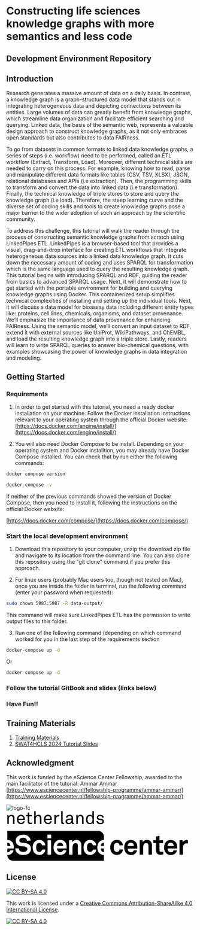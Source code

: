
# Constructing life sciences knowledge graphs with more semantics and less code

## Development Environment Repository

## Introduction

Research generates a massive amount of data on a daily basis. In contrast, a knowledge graph is a
graph-structured data model that stands out in integrating heterogeneous data and depicting connections
between its entities. Large volumes of data can greatly benefit from knowledge graphs, which streamline
data organization and facilitate efficient searching and querying. Linked data, the basis of the semantic
web, represents a valuable design approach to construct knowledge graphs, as it not only embraces open
standards but also contributes to data FAIRness.


To go from datasets in common formats to linked data knowledge graphs, a series of steps (i.e.
workflow) need to be performed, called an ETL workflow (Extract, Transform, Load). Moreover, different
technical skills are needed to carry on this process. For example, knowing how to read, parse and
manipulate different data formats like tables (CSV, TSV, XLSX), JSON, relational databases and APIs (i.e extraction). Then,
the programming skills to transform and convert the data into linked data (i.e transformation). Finally,
the technical knowledge of triple stores to store and query the knowledge graph (i.e load). Therefore,
the steep learning curve and the diverse set of coding skills and tools to create knowledge graphs pose a
major barrier to the wider adoption of such an approach by the scientific community.


To address this challenge, this tutorial will walk the reader through the process of constructing
semantic knowledge graphs from scratch using LinkedPipes ETL. LinkedPipes is a browser-based tool
that provides a visual, drag-and-drop interface for creating ETL workflows that integrate heterogeneous
data sources into a linked data knowledge graph. It cuts down the necessary amount of coding and uses
SPARQL for transformation which is the same language used to query the resulting knowledge graph.
This tutorial begins with introducing SPARQL and RDF, guiding the reader from basics to advanced
SPARQL usage. Next, it will demonstrate how to get started with the portable environment for building
and querying knowledge graphs using Docker. This containerized setup simplifies technical complexities
of installing and setting up the individual tools. Next, it will discuss a data model for bioassay data including different entity types like: proteins, cell lines, chemicals, organisms, and dataset provenance. We’ll emphasize the importance
of data provenance for enhancing FAIRness. Using the semantic model, we’ll convert an input dataset to
RDF, extend it with external sources like UniProt, WikiPathways, and ChEMBL, and load the resulting
knowledge graph into a triple store. Lastly, readers will learn to write SPARQL queries to answer
bio-chemical questions, with examples showcasing the power of knowledge graphs in data integration
and modeling.



## Getting Started


### Requirements

1. In order to get started with this tutorial, you need a ready docker installation on your machine.
Follow the Docker installation instructions relevant to your operating system through the official Docker website:
[https://docs.docker.com/engine/install/](https://docs.docker.com/engine/install/)

1. You will also need Docker Compose to be install. Depending on your operating system and Docker installtion, you may already have Docker Compose installed. You can check that by run either the following commands:

```bash
docker compose version
``` 

```bash
docker-compose -v
``` 

If neither of the previous commands showed the version of Docker Compose, then you need to install it, following the instructions on the official Docker website:

[https://docs.docker.com/compose/](https://docs.docker.com/compose/)


### Start the local development environment

1. Download this repository to your computer, unzip the download zip file and navigate to its location from the command line. You can also clone this repository using the "git clone" command if you prefer this approach.


1. For linux users (probably Mac users too, though not tested on Mac), once you are inside the folder in terminal, run the following command (enter your password when requested):
```bash
sudo chown 5987:5987 -R data-output/
```
This command will make sure LinkedPipes ETL has the permission to write output files to this folder.

3. Run one of the following command (depending on which command worked for you in the last step of the requirements section

```bash
docker-compose up -d
```
Or

```bash
docker compose up -d
```

### Follow the tutorial GitBook and slides (links below)

### Have Fun!!


## Training Materials

1. [Training Materials](#)
2. [SWAT4HCLS 2024 Tutorial Slides](https://doi.org/10.5281/zenodo.10953149)

## Acknowledgment

This work is funded by the eScience Center Fellowship, awarded to the main facilitator of the tutorial: Ammar Ammar
[https://www.esciencecenter.nl/fellowship-programme/ammar-ammar/](https://www.esciencecenter.nl/fellowship-programme/ammar-ammar/)

![logo-fc](https://github.com/ammar257ammar/KGConstruction-dev-environment/assets/43293485/0bb2d4a4-2f40-45db-bea3-c7f517cbeea8)
<svg id="Laag_1" data-name="Laag 1" xmlns="http://www.w3.org/2000/svg" viewBox="0 0 191 51"><defs></defs><path class="cls-1" d="M6.79,13.18V7.4a2.56,2.56,0,0,0-.45-1.6A1.87,1.87,0,0,0,4.8,5.23a1.83,1.83,0,0,0-1.17.39,2.63,2.63,0,0,0-.81,1,3.19,3.19,0,0,0-.28,1.15c0,.43,0,.82,0,1.17v4.23H1V4.08H2.3l.12,1.36a2.41,2.41,0,0,1,.49-.69,2.74,2.74,0,0,1,.68-.49A3.81,3.81,0,0,1,4.38,4a3.27,3.27,0,0,1,.8-.11,3,3,0,0,1,2.35.89,3.52,3.52,0,0,1,.79,2.46v6Z"/><path class="cls-1" d="M18.83,8.14v.5c0,.16,0,.32,0,.49H12.37a3.63,3.63,0,0,0,.23,1.25,2.88,2.88,0,0,0,.65,1,2.26,2.26,0,0,0,1.67.64,2.22,2.22,0,0,0,1.69-.59,2,2,0,0,0,.33-.41,2.55,2.55,0,0,0,.21-.58h1.5a3.15,3.15,0,0,1-.47,1.28,3.35,3.35,0,0,1-.94,1,4.12,4.12,0,0,1-1.08.5,4.23,4.23,0,0,1-1.24.18A3.89,3.89,0,0,1,13.19,13a3.74,3.74,0,0,1-1.29-1,4.25,4.25,0,0,1-.85-1.53,5.92,5.92,0,0,1-.28-1.85,7,7,0,0,1,.16-1.55,4.61,4.61,0,0,1,.54-1.36,3.91,3.91,0,0,1,1.37-1.37,3.84,3.84,0,0,1,2.06-.54,3.78,3.78,0,0,1,1.58.32A3.64,3.64,0,0,1,17.67,5a4.35,4.35,0,0,1,.85,1.41A4.9,4.9,0,0,1,18.83,8.14Zm-1.57-.32a3.79,3.79,0,0,0-.14-1A2.76,2.76,0,0,0,16.7,6,2,2,0,0,0,16,5.36a2.38,2.38,0,0,0-1.07-.22,2.42,2.42,0,0,0-1.08.23A2.49,2.49,0,0,0,13,6a2.55,2.55,0,0,0-.46.86,3.25,3.25,0,0,0-.17,1Z"/><path class="cls-1" d="M26,13.05a6.14,6.14,0,0,1-.75.17,5.49,5.49,0,0,1-1.07.08A3.07,3.07,0,0,1,23,13.09a2,2,0,0,1-.76-.56,2.07,2.07,0,0,1-.4-.78,3.5,3.5,0,0,1-.12-.91V5.39H19.94V4.08H21.7V1.76l1.53-.36V4.08h2.7V5.39h-2.7v5.27a1.27,1.27,0,0,0,.3.95,1.26,1.26,0,0,0,.92.29,4.78,4.78,0,0,0,.53,0l.5-.05.54-.09Z"/><path class="cls-1" d="M34.06,13.18V7.4a2.5,2.5,0,0,0-.46-1.6,2.17,2.17,0,0,0-2.71-.18,2.83,2.83,0,0,0-.81,1,3.41,3.41,0,0,0-.27,1.15c0,.43,0,.82,0,1.17v4.23H28.23V.19h1.53V5.28a2.83,2.83,0,0,1,1.15-1.07,3.43,3.43,0,0,1,1.51-.37,3,3,0,0,1,2.37.89,3.52,3.52,0,0,1,.8,2.46v6Z"/><path class="cls-1" d="M46.13,8.14v.5c0,.16,0,.32,0,.49H39.67a3.63,3.63,0,0,0,.23,1.25,2.88,2.88,0,0,0,.65,1,2.26,2.26,0,0,0,1.67.64,2.22,2.22,0,0,0,1.69-.59,2,2,0,0,0,.33-.41,2.55,2.55,0,0,0,.21-.58H46a3.15,3.15,0,0,1-.47,1.28,3.35,3.35,0,0,1-.94,1,4.12,4.12,0,0,1-1.08.5,4.23,4.23,0,0,1-1.24.18A3.89,3.89,0,0,1,40.49,13a3.74,3.74,0,0,1-1.29-1,4.25,4.25,0,0,1-.85-1.53,5.92,5.92,0,0,1-.28-1.85,7,7,0,0,1,.16-1.55,4.61,4.61,0,0,1,.54-1.36,3.91,3.91,0,0,1,1.37-1.37,3.85,3.85,0,0,1,2.07-.54,3.76,3.76,0,0,1,1.57.32A3.64,3.64,0,0,1,45,5a4.35,4.35,0,0,1,.85,1.41A4.9,4.9,0,0,1,46.13,8.14Zm-1.57-.32a3.79,3.79,0,0,0-.14-1A2.76,2.76,0,0,0,44,6a2,2,0,0,0-.73-.61,2.36,2.36,0,0,0-1.06-.22,2.44,2.44,0,0,0-1.09.23,2.49,2.49,0,0,0-.78.61,2.55,2.55,0,0,0-.46.86,3.25,3.25,0,0,0-.17,1Z"/><path class="cls-1" d="M53.61,5.57l-.43-.05a3.1,3.1,0,0,0-.42,0,2.27,2.27,0,0,0-1,.21,2.32,2.32,0,0,0-.74.51,2.12,2.12,0,0,0-.44.62,3.09,3.09,0,0,0-.26.74,5.47,5.47,0,0,0-.1.8q0,.39,0,.75v4H48.7V4.08h1.35l.12,1.6a2.44,2.44,0,0,1,1.11-1.25A3.32,3.32,0,0,1,52.89,4a4.37,4.37,0,0,1,.72.06Z"/><path class="cls-1" d="M58.53,13.18l-.26.05a4,4,0,0,1-.81.06A1.74,1.74,0,0,1,56,12.71a2.62,2.62,0,0,1-.45-1.65V.19h1.53V11a1.15,1.15,0,0,0,.18.7.78.78,0,0,0,.65.23h.5a.22.22,0,0,0,.12,0Z"/><path class="cls-1" d="M68.46,13.09a2.14,2.14,0,0,1-.48.17,2.82,2.82,0,0,1-.52,0,1.22,1.22,0,0,1-1-.4,1.47,1.47,0,0,1-.35-1h0A2.9,2.9,0,0,1,64.93,13a3.77,3.77,0,0,1-1.76.4,3.61,3.61,0,0,1-1.37-.24,2.93,2.93,0,0,1-1-.64,2.7,2.7,0,0,1-.59-.9,2.79,2.79,0,0,1-.19-1,3.1,3.1,0,0,1,.15-.92,2.34,2.34,0,0,1,.53-.89,3.05,3.05,0,0,1,1-.69,4.17,4.17,0,0,1,1.55-.35l2.77-.16V6.94A3.05,3.05,0,0,0,66,6.22a1.22,1.22,0,0,0-.39-.67A1.65,1.65,0,0,0,65,5.21a2.83,2.83,0,0,0-.91-.13,2.87,2.87,0,0,0-1,.16,1.73,1.73,0,0,0-.63.38A1.5,1.5,0,0,0,62,6.72H60.5a2.78,2.78,0,0,1,.22-1.09,2.83,2.83,0,0,1,.57-.81,2.77,2.77,0,0,1,1.21-.73,4.9,4.9,0,0,1,1.59-.25,3.9,3.9,0,0,1,2.11.5,2.72,2.72,0,0,1,1.09,1.25A3.53,3.53,0,0,1,67.56,7V11.4a.64.64,0,0,0,.14.48.49.49,0,0,0,.37.13h.12l.13,0,.14,0Zm-2.41-4.3-2.44.14a3.64,3.64,0,0,0-.71.12,2.2,2.2,0,0,0-.64.29,1.47,1.47,0,0,0-.47.49,1.45,1.45,0,0,0-.18.74A1.64,1.64,0,0,0,62,11.66a1.76,1.76,0,0,0,1.39.47,2.9,2.9,0,0,0,1-.17,2.25,2.25,0,0,0,.86-.56,2.53,2.53,0,0,0,.59-1,3.49,3.49,0,0,0,.18-1.11Z"/><path class="cls-1" d="M76.72,13.18V7.4a2.56,2.56,0,0,0-.46-1.6,2.17,2.17,0,0,0-2.71-.18,2.83,2.83,0,0,0-.81,1,3.41,3.41,0,0,0-.28,1.15c0,.43,0,.82,0,1.17v4.23H70.89V4.08h1.33l.13,1.36a2.38,2.38,0,0,1,.48-.69,2.79,2.79,0,0,1,.69-.49A3.61,3.61,0,0,1,74.31,4a3.2,3.2,0,0,1,.79-.11,3,3,0,0,1,2.35.89,3.52,3.52,0,0,1,.8,2.46v6Z"/><path class="cls-1" d="M87.42,13.18,87.31,12a2.5,2.5,0,0,1-1.17,1,3.52,3.52,0,0,1-1.55.37,4,4,0,0,1-1.48-.26A3.08,3.08,0,0,1,82,12.42a4.24,4.24,0,0,1-1-1.65,6.68,6.68,0,0,1-.33-2.12,6.83,6.83,0,0,1,.35-2.21,4.33,4.33,0,0,1,1-1.68,3.51,3.51,0,0,1,1.07-.66,3.76,3.76,0,0,1,1.43-.26,3.37,3.37,0,0,1,.77.09,3.82,3.82,0,0,1,.74.26,2.77,2.77,0,0,1,.66.4,2.07,2.07,0,0,1,.48.55V.19h1.53v13Zm-.09-4.55A5.73,5.73,0,0,0,87.11,7a2.59,2.59,0,0,0-.79-1.27,2.42,2.42,0,0,0-.62-.42,2,2,0,0,0-.85-.17,2.4,2.4,0,0,0-1.26.3,2.27,2.27,0,0,0-.79.81,3.46,3.46,0,0,0-.41,1.13,6.54,6.54,0,0,0-.12,1.25,6.62,6.62,0,0,0,.12,1.25A3.41,3.41,0,0,0,82.8,11a2.12,2.12,0,0,0,.79.81,2.31,2.31,0,0,0,1.26.31A2,2,0,0,0,85.7,12a2.74,2.74,0,0,0,.62-.43,2.52,2.52,0,0,0,.79-1.26A5.78,5.78,0,0,0,87.33,8.63Z"/><path class="cls-1" d="M98.86,10.53a2.71,2.71,0,0,1-.2,1.06,2.9,2.9,0,0,1-.52.8,3,3,0,0,1-1.3.78,6,6,0,0,1-3.29,0,3.15,3.15,0,0,1-1.33-.8,3.06,3.06,0,0,1-.65-1,2.91,2.91,0,0,1-.23-1.12h1.53a1.81,1.81,0,0,0,.21.82,2.13,2.13,0,0,0,.52.6,1.69,1.69,0,0,0,.76.32,3.81,3.81,0,0,0,.88.09,4.26,4.26,0,0,0,.89-.09,1.84,1.84,0,0,0,.78-.41,1.07,1.07,0,0,0,.33-.41,1.4,1.4,0,0,0,.12-.58A1.13,1.13,0,0,0,97,9.78a1.82,1.82,0,0,0-1.06-.43l-.39-.06L95,9.22l-.59-.07-.53-.07a2.88,2.88,0,0,1-1.63-.78,2.31,2.31,0,0,1-.6-1.67,2.32,2.32,0,0,1,.23-1,2.82,2.82,0,0,1,.53-.78,3.13,3.13,0,0,1,1.13-.74,4.2,4.2,0,0,1,1.55-.27,4.68,4.68,0,0,1,1.67.29A2.79,2.79,0,0,1,98,5a2.83,2.83,0,0,1,.48.77,2.59,2.59,0,0,1,.17,1H97.11a1.61,1.61,0,0,0-.17-.66,1.75,1.75,0,0,0-.35-.47,2.13,2.13,0,0,0-1.49-.49l-.51,0A1.81,1.81,0,0,0,94,5.3a1.55,1.55,0,0,0-.68.51,1.21,1.21,0,0,0-.24.71,1,1,0,0,0,.32.84,2,2,0,0,0,.9.35l.92.12c.36,0,.78.1,1.28.19a3,3,0,0,1,1.64.82A2.29,2.29,0,0,1,98.86,10.53Z"/><path class="cls-1" d="M118.05,39.08a6.58,6.58,0,0,1-.34,1.7,5.16,5.16,0,0,1-.78,1.47,6.36,6.36,0,0,1-2,1.63,6.21,6.21,0,0,1-3,.67,6.38,6.38,0,0,1-3-.69,6.53,6.53,0,0,1-2.07-1.61,7.23,7.23,0,0,1-1.21-2.38,11.31,11.31,0,0,1,0-5.89,7.14,7.14,0,0,1,1.21-2.38,6.52,6.52,0,0,1,5.07-2.3,6.21,6.21,0,0,1,3,.67,6.36,6.36,0,0,1,2,1.63,5.16,5.16,0,0,1,.78,1.47,6.5,6.5,0,0,1,.34,1.69H114.6a3.37,3.37,0,0,0-.14-.73,3.78,3.78,0,0,0-.28-.61,2.47,2.47,0,0,0-.87-.79,2.9,2.9,0,0,0-1.38-.31,2.77,2.77,0,0,0-1.24.26,3.07,3.07,0,0,0-.89.64A3.23,3.23,0,0,0,109,34.9a12.24,12.24,0,0,0-.17,2,12,12,0,0,0,.17,2,3.24,3.24,0,0,0,.81,1.67,3.1,3.1,0,0,0,.89.65,2.64,2.64,0,0,0,1.24.27,2.79,2.79,0,0,0,1.38-.31,2.36,2.36,0,0,0,.87-.78,3.89,3.89,0,0,0,.28-.62,3.26,3.26,0,0,0,.14-.73Z"/><path class="cls-1" d="M144,44.24V35.3a3.55,3.55,0,0,0-.5-2,2.16,2.16,0,0,0-1.91-.73,2.28,2.28,0,0,0-1.54.52,3.61,3.61,0,0,0-1,1.33,5,5,0,0,0-.42,1.89q-.06,1.08-.06,2v5.94h-3.5V29.66H138l.25,1.88a3.94,3.94,0,0,1,1.84-1.7,5.86,5.86,0,0,1,2.45-.54,5.26,5.26,0,0,1,2.09.39,4.37,4.37,0,0,1,1.54,1.08,4.68,4.68,0,0,1,1,1.65,6.45,6.45,0,0,1,.34,2.09v9.73Z"/><path class="cls-1" d="M159,44a11.46,11.46,0,0,1-3,.4,4.27,4.27,0,0,1-3.3-1.19,4.71,4.71,0,0,1-1.1-3.3v-7.4h-2.66V29.66h2.66V26l3.51-.87v4.57h3.67v2.89h-3.67v7.09a1.64,1.64,0,0,0,.39,1.22,1.72,1.72,0,0,0,1.23.38q.57,0,1,0c.33,0,.74-.05,1.22-.11Z"/><path class="cls-1" d="M183.94,32.91a6,6,0,0,0-1.21-.14,3.4,3.4,0,0,0-2.8,1.18,4.52,4.52,0,0,0-1,2.94v7.35h-3.53V29.66h3l.31,2.19A3.29,3.29,0,0,1,180.39,30a5.51,5.51,0,0,1,2.45-.57,7,7,0,0,1,1.1.09Z"/><path class="cls-2" d="M3.24,32.94a2.58,2.58,0,0,0-.91-.62A3.66,3.66,0,0,0,1,32.1H1v3.39H4.14A3.76,3.76,0,0,0,3.24,32.94Z"/><path class="cls-2" d="M55.86,32.32a3.66,3.66,0,0,0-1.31-.22,3.1,3.1,0,0,0-1.43.31,3,3,0,0,0-1,.81,3.27,3.27,0,0,0-.56,1,5.06,5.06,0,0,0-.19,1.26h6.31a3.76,3.76,0,0,0-.9-2.55A2.58,2.58,0,0,0,55.86,32.32Z"/><path class="cls-2" d="M96.47,33.22a3.08,3.08,0,0,0-.56,1,4.64,4.64,0,0,0-.19,1.26h3.14V32.1a3.18,3.18,0,0,0-1.38.31A2.9,2.9,0,0,0,96.47,33.22Z"/><path class="cls-2" d="M96,39.64a3,3,0,0,0,.8,1.26,3.8,3.8,0,0,0,.91.64,2.82,2.82,0,0,0,1.14.26V38H95.74A4.67,4.67,0,0,0,96,39.64Z"/><path class="cls-2" d="M96.4,44.11a6.75,6.75,0,0,1-2-1.3,7,7,0,0,1-1.67-2.55A8.86,8.86,0,0,1,92.18,37a10.1,10.1,0,0,1,.52-3.27,6.56,6.56,0,0,1,1.59-2.56,6.16,6.16,0,0,1,2-1.35,6.62,6.62,0,0,1,2.6-.5V26.17a6,6,0,0,0-6-6H1V29.3h.08a7,7,0,0,1,3,.66,5.46,5.46,0,0,1,2.3,2,6.43,6.43,0,0,1,1,2.45,14.88,14.88,0,0,1,.22,2.45V38H1V41.8h.11a4.4,4.4,0,0,0,1.25-.15,2.17,2.17,0,0,0,.88-.55,2.7,2.7,0,0,0,.7-1.23H7.28a4.13,4.13,0,0,1-.44,1.41A6.28,6.28,0,0,1,6,42.56a5.2,5.2,0,0,1-2.21,1.57,7.66,7.66,0,0,1-2.69.48H1a6,6,0,0,0,6,5.85H98.86V44.6A6.37,6.37,0,0,1,96.4,44.11ZM24.54,40.74a6,6,0,0,1-1.19,1.73,6.45,6.45,0,0,1-2.79,1.64,12.07,12.07,0,0,1-3.49.5,11,11,0,0,1-3.16-.47,7.07,7.07,0,0,1-2.79-1.58,6.48,6.48,0,0,1-1.48-2,5.7,5.7,0,0,1-.59-2.62h3.7A3.25,3.25,0,0,0,13,39.29a3.85,3.85,0,0,0,.75,1.08,3.14,3.14,0,0,0,1.55.86,7.93,7.93,0,0,0,3.75,0,3.07,3.07,0,0,0,1.48-.83,3.68,3.68,0,0,0,.56-.77,2.35,2.35,0,0,0,.23-1.13,2,2,0,0,0-.72-1.65A3.74,3.74,0,0,0,19,36.11a19.27,19.27,0,0,0-2.21-.28c-.81-.06-1.54-.14-2.19-.25A7.48,7.48,0,0,1,12.65,35a5.46,5.46,0,0,1-1.6-1.11A5.1,5.1,0,0,1,10,32.23,5.68,5.68,0,0,1,9.55,30,4.82,4.82,0,0,1,10,27.87a6.49,6.49,0,0,1,1.26-1.77,6.8,6.8,0,0,1,2.52-1.54,10,10,0,0,1,6.38-.07,6.68,6.68,0,0,1,2.48,1.44,7,7,0,0,1,1.45,1.91,5.34,5.34,0,0,1,.57,2.33H21a3.11,3.11,0,0,0-.26-1.06,3.54,3.54,0,0,0-.61-.91,3.21,3.21,0,0,0-1.34-.78,5.39,5.39,0,0,0-1.69-.28,6.94,6.94,0,0,0-1.72.22,3.08,3.08,0,0,0-1.5.87,2.83,2.83,0,0,0-.49.73,2.27,2.27,0,0,0-.18.95,1.9,1.9,0,0,0,.56,1.5,2.64,2.64,0,0,0,1.46.66c.63.1,1.35.18,2.14.25s1.52.16,2.17.26a8.22,8.22,0,0,1,2.12.6,5.92,5.92,0,0,1,1.74,1.15,5.37,5.37,0,0,1,1.18,1.72A5.71,5.71,0,0,1,25,38.32,5.77,5.77,0,0,1,24.54,40.74Zm5.9-1.81a3.24,3.24,0,0,0,.81,1.67,3.33,3.33,0,0,0,.89.66,3.16,3.16,0,0,0,2.62,0,2.36,2.36,0,0,0,.87-.78,3.53,3.53,0,0,0,.28-.62,3.26,3.26,0,0,0,.14-.73H39.5a6.58,6.58,0,0,1-.34,1.7,5.16,5.16,0,0,1-.78,1.47,6.36,6.36,0,0,1-2,1.63,6.21,6.21,0,0,1-3,.67,6.38,6.38,0,0,1-3-.69,6.53,6.53,0,0,1-2.07-1.61,7.23,7.23,0,0,1-1.21-2.38,11.31,11.31,0,0,1,0-5.89,7.14,7.14,0,0,1,1.21-2.38,6.52,6.52,0,0,1,5.07-2.3,6.21,6.21,0,0,1,3,.67,6.36,6.36,0,0,1,2,1.63,5.16,5.16,0,0,1,.78,1.47,6.59,6.59,0,0,1,.34,1.69H36.05a3.17,3.17,0,0,0-.14-.72,3.53,3.53,0,0,0-.28-.62,2.47,2.47,0,0,0-.87-.79,2.9,2.9,0,0,0-1.38-.31,2.77,2.77,0,0,0-1.24.26,3.07,3.07,0,0,0-.89.64,3.23,3.23,0,0,0-.81,1.68,12.24,12.24,0,0,0-.17,2A12,12,0,0,0,30.44,38.93Zm14.92,5.31H41.8V29.66h3.56Zm.08-16.6H41.68V24h3.76ZM61.17,38H51.39a4.67,4.67,0,0,0,.26,1.6,3.14,3.14,0,0,0,.8,1.26,4,4,0,0,0,.91.64,2.81,2.81,0,0,0,1.25.26,4.4,4.4,0,0,0,1.25-.15,2.17,2.17,0,0,0,.88-.55,2.7,2.7,0,0,0,.7-1.23h3.37a4.13,4.13,0,0,1-.44,1.41,6.28,6.28,0,0,1-.8,1.28,5.2,5.2,0,0,1-2.21,1.57,7.66,7.66,0,0,1-2.69.48,6.43,6.43,0,0,1-2.63-.5,6.68,6.68,0,0,1-3.64-3.85A9.07,9.07,0,0,1,47.82,37a10.1,10.1,0,0,1,.52-3.27,6.68,6.68,0,0,1,1.59-2.56,6.16,6.16,0,0,1,2-1.35,6.64,6.64,0,0,1,2.68-.5,7,7,0,0,1,3,.66,5.46,5.46,0,0,1,2.3,2,6.43,6.43,0,0,1,1,2.45,14.88,14.88,0,0,1,.22,2.45V38ZM76,44.24H72.47V35.3a3.55,3.55,0,0,0-.5-2,2.18,2.18,0,0,0-1.91-.73,2.28,2.28,0,0,0-1.54.52,3.61,3.61,0,0,0-1,1.33,5,5,0,0,0-.42,1.89q-.06,1.08-.06,2v5.94H63.55V29.66h3l.25,1.88a3.94,3.94,0,0,1,1.84-1.7A5.86,5.86,0,0,1,71,29.3a5.26,5.26,0,0,1,2.09.39,4.37,4.37,0,0,1,1.54,1.08,4.83,4.83,0,0,1,1,1.65A6.45,6.45,0,0,1,76,34.51Zm5.94-5.31a3.24,3.24,0,0,0,.81,1.67,3.18,3.18,0,0,0,.89.66,3.16,3.16,0,0,0,2.62,0,2.36,2.36,0,0,0,.87-.78,3.53,3.53,0,0,0,.28-.62,3.26,3.26,0,0,0,.14-.73H91a6.58,6.58,0,0,1-.34,1.7,5,5,0,0,1-.79,1.47,6.27,6.27,0,0,1-5,2.3,6.61,6.61,0,0,1-5.07-2.3,7,7,0,0,1-1.21-2.38,11.31,11.31,0,0,1,0-5.89,7,7,0,0,1,1.21-2.38,6.52,6.52,0,0,1,5.07-2.3,6.27,6.27,0,0,1,5,2.3,5,5,0,0,1,.79,1.47A6.59,6.59,0,0,1,91,34.76H87.53a3.17,3.17,0,0,0-.14-.72,3.53,3.53,0,0,0-.28-.62,2.47,2.47,0,0,0-.87-.79,2.9,2.9,0,0,0-1.38-.31,2.77,2.77,0,0,0-1.24.26,2.94,2.94,0,0,0-.89.64,3.23,3.23,0,0,0-.81,1.68,12.24,12.24,0,0,0-.17,2A12,12,0,0,0,81.92,38.93Z"/><path class="cls-1" d="M132.69,36.89a14.88,14.88,0,0,0-.22-2.45,6.41,6.41,0,0,0-1-2.45,5.46,5.46,0,0,0-2.3-2,7.06,7.06,0,0,0-3-.66,6.64,6.64,0,0,0-2.68.5,6.2,6.2,0,0,0-2,1.35,6.54,6.54,0,0,0-1.58,2.56,9.84,9.84,0,0,0-.52,3.27,8.86,8.86,0,0,0,.58,3.28,6.6,6.6,0,0,0,3.64,3.85,6.38,6.38,0,0,0,2.62.5,7.62,7.62,0,0,0,2.69-.48,5.29,5.29,0,0,0,2.22-1.57,6.28,6.28,0,0,0,.8-1.28,4.09,4.09,0,0,0,.43-1.41H129a2.79,2.79,0,0,1-.7,1.23,2.21,2.21,0,0,1-.89.55,4.28,4.28,0,0,1-1.24.15,2.78,2.78,0,0,1-1.25-.26,3.8,3.8,0,0,1-.91-.64,3,3,0,0,1-.8-1.26,4.67,4.67,0,0,1-.27-1.6h9.79Zm-9.81-1.4a5,5,0,0,1,.2-1.26,3.08,3.08,0,0,1,.56-1,2.9,2.9,0,0,1,1-.81,3.1,3.1,0,0,1,1.43-.31,3.61,3.61,0,0,1,1.3.22,2.49,2.49,0,0,1,.91.62,3.76,3.76,0,0,1,.9,2.55Z"/><path class="cls-1" d="M173.08,36.89a14.88,14.88,0,0,0-.22-2.45,6.28,6.28,0,0,0-1-2.45,5.35,5.35,0,0,0-2.3-2,7,7,0,0,0-3-.66,6.61,6.61,0,0,0-2.68.5,6.1,6.1,0,0,0-2,1.35,6.54,6.54,0,0,0-1.58,2.56,9.84,9.84,0,0,0-.52,3.27,9.07,9.07,0,0,0,.57,3.28A7.15,7.15,0,0,0,162,42.81a6.93,6.93,0,0,0,2,1.3,6.38,6.38,0,0,0,2.62.5,7.62,7.62,0,0,0,2.69-.48,5.29,5.29,0,0,0,2.22-1.57,6.75,6.75,0,0,0,.8-1.28,4.09,4.09,0,0,0,.43-1.41h-3.36a2.79,2.79,0,0,1-.7,1.23,2.21,2.21,0,0,1-.89.55,4.31,4.31,0,0,1-1.25.15,2.77,2.77,0,0,1-1.24-.26,3.8,3.8,0,0,1-.91-.64,2.94,2.94,0,0,1-.8-1.26,4.67,4.67,0,0,1-.27-1.6h9.79Zm-9.81-1.4a5,5,0,0,1,.2-1.26,3.08,3.08,0,0,1,.56-1,2.9,2.9,0,0,1,1-.81,3.1,3.1,0,0,1,1.43-.31,3.61,3.61,0,0,1,1.3.22,2.49,2.49,0,0,1,.91.62,3.76,3.76,0,0,1,.9,2.55Z"/></svg>


## License

[![CC BY-SA 4.0][cc-by-sa-shield]][cc-by-sa]

This work is licensed under a
[Creative Commons Attribution-ShareAlike 4.0 International License][cc-by-sa].

[![CC BY-SA 4.0][cc-by-sa-image]][cc-by-sa]

[cc-by-sa]: http://creativecommons.org/licenses/by-sa/4.0/
[cc-by-sa-image]: https://licensebuttons.net/l/by-sa/4.0/88x31.png
[cc-by-sa-shield]: https://img.shields.io/badge/License-CC%20BY--SA%204.0-lightgrey.svg



